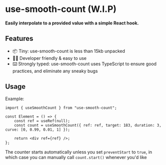 # use-smooth-count (W.I.P)

**Easily interpolate to a provided value with a simple React hook.**

## Features

-   📦 Tiny: use-smooth-count is less than 15kb unpacked
-   👨‍💻 Developer friendly & easy to use
-   ⌨️ Strongly typed: use-smooth-count uses TypeScript to ensure good practices, and eliminate any sneaky bugs

## Usage

Example:

```tsx
import { useSmoothCount } from "use-smooth-count";

const Element = () => {
    const ref = useRef(null);
    const count = useSmoothCount({ ref: ref, target: 183, duration: 3, curve: [0, 0.99, 0.01, 1] });

    return <div ref={ref} />;
};
```

The counter starts automatically unless you set `preventStart` to `true`, in which case you can manually call `count.start()` whenever you'd like
